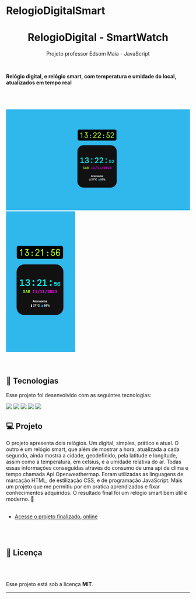 # RelogioDigitalSmart

<div>
  <h1 align="center">RelogioDigital - SmartWatch</h1>
  <p align="center">Projeto professor Edsom Maia - JavaScript</p>
</div>

<br>

**Relógio digital, e relógio smart, com temperatura e umidade do local, atualizados em tempo real**

<br>
<br>
<br>

<div>
  <img src="https://github.com/MVSDias/RelogioDigitalSmart/blob/master/desktop.smartwatch.png?raw=true" width="700px"/>
  <img src="https://github.com/MVSDias/RelogioDigitalSmart/blob/master/mobile.smartwatch.png?raw=true" height="385px"/>
</div>
<br>
<br>



## 🚀 Tecnologias

Esse projeto foi desenvolvido com as seguintes tecnologias:

<img src="https://img.shields.io/badge/HTML5-E34F26?style=for-the-badge&logo=html5&logoColor=white"/>
<img src="https://img.shields.io/badge/CSS3-1572B6?style=for-the-badge&logo=css3&logoColor=white"/>
<img src="https://img.shields.io/badge/JavaScript-F7DF1E?style=for-the-badge&logo=javascript&logoColor=black"/>
<img src="https://cdn.jsdelivr.net/gh/devicons/devicon/icons/github/github-original-wordmark.svg" width="35px" />
<img src="https://cdn.jsdelivr.net/gh/devicons/devicon/icons/git/git-plain-wordmark.svg" width="50px"/>

## 💻 Projeto

O projeto apresenta dois relógios. Um digital, simples, prático e atual.
O outro é um relógio smart, que além de mostrar a hora, atualizada a cada 
segundo, ainda mostra a cidade, geodefinido, pela latitude e 
longitude, assim como a temperatura, em celsius, e a umidade relativa do ar. 
Todas essas informações conseguidas através do consumo de uma api de clima 
e tempo chamada Api Openweathermap.
Foram utilizadas as linguagens de marcação HTML; de estilização CSS; e de programação
JavaScript. 
Mais um projeto que me permitiu por em pratica aprendizados e fixar conhecimentos adquiridos.
O resultado final foi um relógio smart bem útil e moderno. &#x1F44F;
<br>
<br>
- [Acesse o projeto finalizado, online](https://mvsdias.github.io/RelogioDigitalSmart/)

<br>
<br>



## :memo: Licença
<br>
<br>

Esse projeto está sob a licença **MIT**.

---
